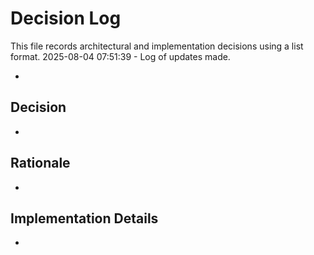 # Decision Log

This file records architectural and implementation decisions using a list format.
2025-08-04 07:51:39 - Log of updates made.

*

## Decision

*

## Rationale 

*

## Implementation Details

*
